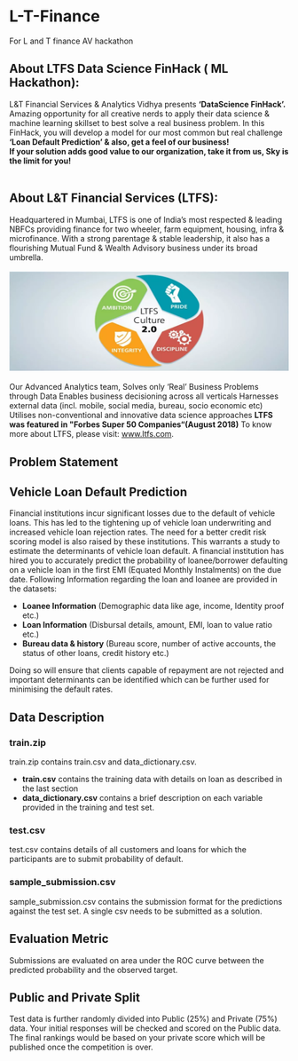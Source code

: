 # L-T-Finance
For L and T finance AV hackathon

## About LTFS Data Science FinHack ( ML Hackathon):<br>
L&T Financial Services & Analytics Vidhya presents **‘DataScience FinHack’.**
Amazing opportunity for all creative nerds to apply their data science & machine learning skillset to best solve a real business problem.
In this FinHack, you will develop a model for our most common but real challenge **‘Loan Default Prediction’ & also, get a feel of our business!**<br>
**If your solution adds good value to our organization, take it from us, Sky is the limit for you!**
<br>
<br>
## About L&T Financial Services (LTFS):<br>
Headquartered in Mumbai, LTFS is one of India’s most respected & leading NBFCs providing finance for two wheeler, farm equipment, housing, infra & microfinance. With a strong parentage & stable leadership, it also has a flourishing Mutual Fund & Wealth Advisory business under its broad umbrella.
<br><br>
![](images/av_img.png)
<br><br>
Our Advanced Analytics team,
Solves only ‘Real’ Business Problems through Data
Enables business decisioning across all verticals
Harnesses external data (incl. mobile, social media, bureau, socio economic etc)
Utilises non-conventional and innovative data science approaches
**LTFS was featured in "Forbes Super 50 Companies“(August 2018)**
To know more about LTFS, please visit: www.ltfs.com.

## Problem Statement<br>
## Vehicle Loan Default Prediction<br>
Financial institutions incur significant losses due to the default of vehicle loans. This has led to the tightening up of vehicle loan underwriting and increased vehicle loan rejection rates. The need for a better credit risk scoring model is also raised by these institutions. This warrants a study to estimate the determinants of vehicle loan default.
A financial institution has hired you to accurately predict the probability of loanee/borrower defaulting on a vehicle loan in the first EMI (Equated Monthly Instalments) on the due date. Following Information regarding the loan and loanee are provided in the datasets:<br>

  * **Loanee Information** (Demographic data like age, income, Identity proof etc.)
  * **Loan Information** (Disbursal details, amount, EMI, loan to value ratio etc.)
  * **Bureau data & history** (Bureau score, number of active accounts, the status of other loans, credit history etc.)<br>
  
Doing so will ensure that clients capable of repayment are not rejected and important determinants can be identified which can be further used for minimising the default rates.<br>
 

## Data Description<br>
### train.zip<br>
train.zip contains train.csv and data_dictionary.csv.<br>
  * **train.csv** contains the training data with details on loan as described in the last section
  * **data_dictionary.csv** contains a brief description on each variable provided in the training and test set.<br>

### test.csv<br>
test.csv contains details of all customers and loans for which the participants are to submit probability of default.
 

### sample_submission.csv<br>
sample_submission.csv contains the submission format for the predictions against the test set. A single csv needs to be submitted as a solution.
 

## Evaluation Metric<br>
Submissions are evaluated on area under the ROC curve between the predicted probability and the observed target.
 

## Public and Private Split<br>
Test data is further randomly divided into Public (25%) and Private (75%) data.
Your initial responses will be checked and scored on the Public data.
The final rankings would be based on your private score which will be published once the competition is over.
